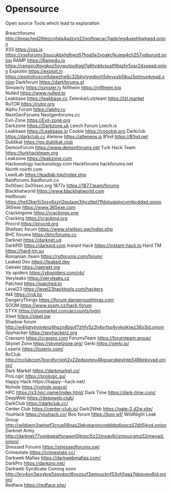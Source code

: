 # Opensource
Open source Tools which lead to  exploration


		
Breachforums	http://breached26tezcofqla4adzyn22notfqwcac7gpbrleg4usehljwkgqd.onion	
XSS	https://xss.is	https://xssforumv3isucukbxhdhwz67hoa5e2voakcfkuieq4ch257vsburuid.onion
RAMP	https://Ramp4u.io	https://rampjcdlqvgkoz5oywutpo6ggl7g6tvddysustfl6qzhr5osr24xxqqd.onion
Exploitin	https://exploit.in	https://exploitivzcm5dawzhe6c32bbylyggbjvh5dyvsvb5lkuz5ptmunkmqd.onion
Darkforum	https://darkforums.st	
Sinisterly	https://sinister.ly	
Niflheim	https://niflheim.top	
Nulled	https://www.nulled.to	
Leakbase	https://leakbase.cc	
Zelenka/Lolzteam	https://lzt.market	
RuTOR	https://rutor.org	
Alphv Forum	https://alphv.ru	
NextGenForums	Nextgenforums.cc	
Evil-Zone	https://Evil-zone.org	
Darkzone	https://Darkzone.uk	
Leech Forum	Leech.is	
Leakbase	https://Leakbase.io	
Cookie	https://coockie.pro	
Darkclub	https://darkclub.cc	
Aletene	https://altenens.is	
B1nd	https://B1nd.net	
Dublikat	https://go.dublikat.club	
DemonForum	https://www.demonforums.net	
Turk Hack Team	https://turkhackteam.org	
Leakzone	https://leakzone.com	
Hackonology	hackonology.com	
Hackforums	hackforums.net	
Noirth	noirth.com	
LeadLab	https://leadlab.top/index.php	
Raidforums	Raidforum.co	
0x00sec	0x00sec.org	
1877x	https://1877.team/forums	
Blackhatworld	https://www.blackhatworld.com	
Hellforum	https://hell2ker5i3xsy6szrl2pulaqo3jhcz6pt7ffdxtuqjqiycvmlkcddqd.onion	
365exe	https://www.365exe.com	
Crackingone	https://crackings.one	
Cracking	https://cracking.org	
Procrd	https://procrd.org	
Shellsec forum	https://www.shellsec.pw/index.php	
BHC forums	https://bhcforums.cc	
Darknet	https://darknet.ug	
DarkPID	https://darkpid.com	
Instant Hack	https://instant-hack.to	
Hard TM	https://hard-tm.su	
Romanian /team	https://rstforums.com/forum/	
Leaked Dev	https://leaked.dev	
Getrekt	https://getrekt.me	
Vp spiders	https://vbspiders.com/vb/	
Veryleaks	https://veryleaks.cz	
Patched	https://patched.to	
Level23	https://level23hacktools.com/hackers	
IN4	https://in4.bz	
DangeryThings	https://forum.dangerousthings.com	
SOOM	https://www.soom.cz/hack-forum	
STYX	https://styxmarket.com/accounts/login	
Xleet	https://xleet.pw	
Shadow forum	http://w4ljqtyjnxinknz4hszn4bsof7zhfy5z2h4srfss4vvkoikiwz36o3id.onion	
Spyhacker	https://spyhackerz.org	
Craxspro	https://craxpro.com	
ForumsTeam	https://forumteam.group/	
Skynet Zone	https://skynetzone.org/	
Gerki	https://gerki.io/	
Lozerix	https://lozerix.com/	
RcClub	http://rcclubcom7eocdlycjjoh2x22edsomny46goacgkeylntp546bekxyad.onion/	
Dark Market	https://darkmarket.cx/	
ProLogic	https://prologic.su/	
Happy Hack	https://happy--hack-net/	
Nohide	https://nohide.space/	
HPC	https://s3.hpc.name/index.html/	
Dark Time	https://dark-time.com/	
DeepWeb	https://deepweb.club/	
DarkClub	https://darkclub.cc/	
Center Club	https://center-club.io/	
Dark2Web	https://gate-2.d2w.site/	
YouHack	https://youhack.co/	
Boo forum	https://boo.wf/	
WildNight Leak Group	http://wildiwm3qehwf3crup56nas2lekyearoncoebldodjoqcs57dit5jkyd.onion	
Darknet Army	http://darknet77vonbqeatfsnawm5jtnoci5z22mxay6cizmoucgmz52mwyad.onion/	
Stressed Forums	https://stressedforums.pw/	
Crimestate	https://crimestate.cc/	
Darkweb Mafias	https://darkwebmafias.com/	
DarkPro	https://darkpro.net/	
Darkweb Syndicate	Coming soon http://krv4on3wxykre5zqvdoct6nvzsuf3amvucknf53vh5gaz7ebioyeo6id.onion/	
Redface	https://redface.site/
